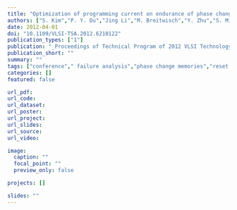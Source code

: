 ```yaml
---
title: "Optimization of programming current on endurance of phase change memory"
authors: ["S. Kim","P. Y. Du","Jing Li","M. Breitwisch","Y. Zhu","S. Mittal","R. Cheek","T. H. Hsu","M. H. Lee","A. Schrott","S. Raoux","H. Y. Cheng","S. C. Lai","J. Y. Wu","T. Y. Wang","E. A. Joseph","E. K. Lai","A. Ray","H. L. Lung","C. Lam"]
date: 2012-04-01
doi: "10.1109/VLSI-TSA.2012.6210122"
publication_types: ["1"]
publication: "_Proceedings of Technical Program of 2012 VLSI Technology, System and Application (textbfVLSI-TSA)_"
publication_short: ""
summary: ""
tags: ["conference"," failure analysis","phase change memories","reset current margin","endurance cycles","endurance failure modes","material segregation effect","open failure","optimization","phase change memory","phase-dependent open-failure mechanisms","programming conditions","programming current","stuck-set failure characteristic curves","current density","optimization","phase change materials","phase change memory","programming","resistance"]
categories: []
featured: false

url_pdf:
url_code:
url_dataset:
url_poster:
url_project:
url_slides:
url_source:
url_video:

image:
  caption: ""
  focal_point: ""
  preview_only: false

projects: []

slides: ""
---
```


